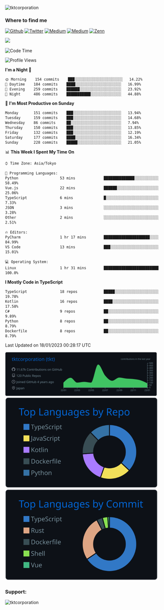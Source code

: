 <p align="left"> <img src="https://komarev.com/ghpvc/?username=tktcorporation&label=Profile%20views&color=0e75b6&style=flat" alt="tktcorporation" /> </p>

<h3>Where to find me</h3>
<p>
<a href="https://github.com/tktcorporation" target="_blank"><img alt="Github" src="https://img.shields.io/badge/GitHub-%2312100E.svg?&style=for-the-badge&logo=Github&logoColor=white" /></a>
<a href="https://twitter.com/tktcorporation" target="_blank"><img alt="Twitter" src="https://img.shields.io/badge/twitter-%231DA1F2.svg?&style=for-the-badge&logo=twitter&logoColor=white" /></a>
<a href="https://www.linkedin.com/in/tktcorporation" target="_blank"><img alt="Medium" src="https://img.shields.io/badge/linkdin-0a66c2.svg?&style=for-the-badge&logo=linkedin&logoColor=white" /></a>
<a href="https://qiita.com/tktcorporation" target="_blank"><img alt="Medium" src="https://img.shields.io/badge/qiita-55C500.svg?&style=for-the-badge&logo=qiita&logoColor=white" /></a>
<a href="https://zenn.dev/tktcorporation" target="_blank"><img alt="Zenn" src="https://img.shields.io/badge/Zenn-3EA8FF.svg?&style=for-the-badge&logo=Zenn&logoColor=white" /></a>
</p>

<!--START_SECTION:lapras-card-->
<a href="https://lapras.com/public/tktcorporation" target="_blank" rel="noopener noreferrer"><img src="https://lapras-card-generator.vercel.app/api/svg?e=3.89&b=3.48&i=3.6&b1=%23232323&b2=%236d6d6d&i1=%23212121&i2=%23818181&l=en" width="400" ></a>
<!--END_SECTION:lapras-card-->
  
<!--START_SECTION:waka-->
![Code Time](http://img.shields.io/badge/Code%20Time-822%20hrs%2013%20mins-blue)

![Profile Views](http://img.shields.io/badge/Profile%20Views-0-blue)

**I'm a Night 🦉** 

```text
🌞 Morning    154 commits    ███░░░░░░░░░░░░░░░░░░░░░░   14.22% 
🌆 Daytime    184 commits    ████░░░░░░░░░░░░░░░░░░░░░   16.99% 
🌃 Evening    259 commits    ██████░░░░░░░░░░░░░░░░░░░   23.92% 
🌙 Night      486 commits    ███████████░░░░░░░░░░░░░░   44.88%

```
📅 **I'm Most Productive on Sunday** 

```text
Monday       151 commits    ███░░░░░░░░░░░░░░░░░░░░░░   13.94% 
Tuesday      159 commits    ███░░░░░░░░░░░░░░░░░░░░░░   14.68% 
Wednesday    86 commits     ██░░░░░░░░░░░░░░░░░░░░░░░   7.94% 
Thursday     150 commits    ███░░░░░░░░░░░░░░░░░░░░░░   13.85% 
Friday       132 commits    ███░░░░░░░░░░░░░░░░░░░░░░   12.19% 
Saturday     177 commits    ████░░░░░░░░░░░░░░░░░░░░░   16.34% 
Sunday       228 commits    █████░░░░░░░░░░░░░░░░░░░░   21.05%

```


📊 **This Week I Spent My Time On** 

```text
⌚︎ Time Zone: Asia/Tokyo

💬 Programming Languages: 
Python                   53 mins             ██████████████░░░░░░░░░░░   58.49% 
Vue.js                   22 mins             ██████░░░░░░░░░░░░░░░░░░░   25.06% 
TypeScript               6 mins              █░░░░░░░░░░░░░░░░░░░░░░░░   7.33% 
JSON                     3 mins              ░░░░░░░░░░░░░░░░░░░░░░░░░   3.28% 
Other                    2 mins              ░░░░░░░░░░░░░░░░░░░░░░░░░   2.51%

🔥 Editors: 
PyCharm                  1 hr 17 mins        █████████████████████░░░░   84.99% 
VS Code                  13 mins             ███░░░░░░░░░░░░░░░░░░░░░░   15.01%

💻 Operating System: 
Linux                    1 hr 31 mins        █████████████████████████   100.0%

```

**I Mostly Code in TypeScript** 

```text
TypeScript               18 repos            █████░░░░░░░░░░░░░░░░░░░░   19.78% 
Kotlin                   16 repos            ████░░░░░░░░░░░░░░░░░░░░░   17.58% 
C#                       9 repos             ██░░░░░░░░░░░░░░░░░░░░░░░   9.89% 
Python                   8 repos             ██░░░░░░░░░░░░░░░░░░░░░░░   8.79% 
Dockerfile               8 repos             ██░░░░░░░░░░░░░░░░░░░░░░░   8.79%

```



 Last Updated on 18/01/2023 00:28:17 UTC
<!--END_SECTION:waka-->

[![](https://raw.githubusercontent.com/tktcorporation/tktcorporation/master/profile-summary-card-output/github_dark/0-profile-details.svg)](https://github.com/vn7n24fzkq/github-profile-summary-cards)
[![](https://raw.githubusercontent.com/tktcorporation/tktcorporation/master/profile-summary-card-output/github_dark/1-repos-per-language.svg)](https://github.com/vn7n24fzkq/github-profile-summary-cards) [![](https://raw.githubusercontent.com/tktcorporation/tktcorporation/master/profile-summary-card-output/github_dark/2-most-commit-language.svg)](https://github.com/vn7n24fzkq/github-profile-summary-cards)

<h3 align="left">Support:</h3>
<p><a href="https://www.buymeacoffee.com/tktcorporation"> <img align="left" src="https://cdn.buymeacoffee.com/buttons/v2/default-yellow.png" height="50" width="210" alt="tktcorporation" /></a></p><br><br>
